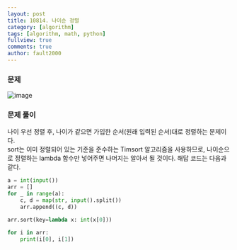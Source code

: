 ```yaml
---
layout: post
title: 10814. 나이순 정렬
category: [algorithm]
tags: [algorithm, math, python]
fullview: true
comments: true
author: fault2000
---
```

### 문제

![image](https://user-images.githubusercontent.com/73513005/151024439-82d818a6-3569-4398-8451-d2aefffedee8.png)

### 문제 풀이

나이 우선 정렬 후, 나이가 같으면 가입한 순서(원래 입력된 순서)대로 정렬하는 문제이다.  
sort는 이미 정렬되어 있는 기준을 준수하는 Timsort 알고리즘을 사용하므로, 나이순으로 정렬하는 lambda 함수만 넣어주면 나머지는 알아서 될 것이다. 해답 코드는 다음과 같다.

```python
a = int(input())
arr = []
for _ in range(a):
    c, d = map(str, input().split())
    arr.append((c, d))

arr.sort(key=lambda x: int(x[0]))

for i in arr:
    print(i[0], i[1])
```
